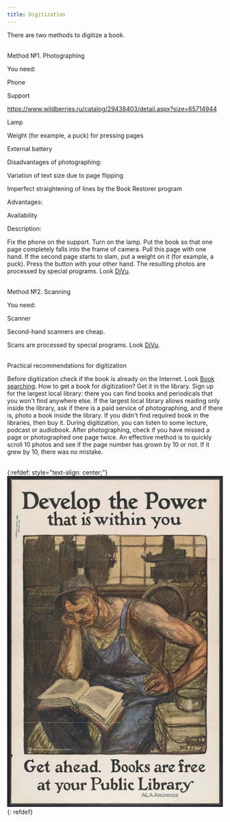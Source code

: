 ```yaml
---
title: Digitization
---
```


There are two methods to digitize a book.
<br><br>

Method №1. Photographing

You need:

Phone

Support

<https://www.wildberries.ru/catalog/29438403/detail.aspx?size=65714944>

Lamp

Weight (for example, a puck) for pressing pages

External battery

Disadvantages of photographing:

Variation of text size due to page flipping

Imperfect straightening of lines by the Book Restorer program

Advantages:

Availability

Description:

Fix the phone on the support. Turn on the lamp. Put the book so that one page completely falls into the frame of camera. Pull this page with one hand. If the second page starts to slam, put a weight on it (for example, a puck). Press the button with your other hand. The resulting photos are processed by special programs. Look [DjVu](/en/djvu).
<br><br>

Method №2. Scanning

You need:

Scanner

Second-hand scanners are cheap.

Scans are processed by special programs. Look [DjVu](/en/djvu).
<br><br>

Practical recommendations for digitization

Before digitization check if the book is already on the Internet. Look [Book searching](/en/book-searching). How to get a book for digitization? Get it in the library. Sign up for the largest local library: there you can find books and periodicals that you won't find anywhere else. If the largest local library allows reading only inside the library, ask if there is a paid service of photographing, and if there is, photo a book inside the library. If you didn't find required book in the libraries, then buy it. During digitization, you can listen to some lecture, podcast or audiobook. After photographing, check if you have missed a page or photographed one page twice. An effective method is to quickly scroll 10 photos and see if the page number has grown by 10 or not. If it grew by 10, there was no mistake.
<br><br>

{:refdef: style="text-align: center;"}
![Library](/images/libraryen.jpg)
{: refdef}